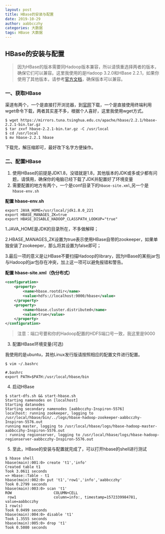 ```yaml
---
layout: post
title: HBase的安装与配置
date: 2019-10-29
author: aabbcczhy
categories: 大数据
tags: HBase 大数据
---
```

## HBase的安装与配置

>因为HBase的版本需要同Hadoop版本兼容，所以请慎重选择两者的版本，确保它们可以兼容。这里我使用的是Hadoop 3.2.0和HBase 2.2.1，如果你使用了其他版本，请参考[官方文档](https://hbase.apache.org/book.html)，确保版本可以兼容。

### 一、获取HBase

渠道有两个，一个是直接打开浏览器，到[官网](https://hbase.apache.org/downloads.html)下载，一个是直接使用终端利用wget命令下载，两者其实差不多，根据个人喜好，这里我使用wget方式。

```shell
$ wget https://mirrors.tuna.tsinghua.edu.cn/apache/hbase/2.2.1/hbase-2.2.1-bin.tar.gz
$ tar zxvf hbase-2.2.1-bin.tar.gz -C /usr/local
$ cd /usr/local
$ mv hbase-2.2.1 hbase
```

下载完，解压缩即可，最好改下名字方便操作。

### 二、配置HBase

1. 使用HBase的前提是JDK1.8，没错就是1.8，其他版本的JDK或多或少都有问题，请慎用，确保你的电脑已经下载了JDK并配置好了环境变量
2. 需要配置的地方有两个，一个是conf目录下的`hbase-site.xml`,另一个是`hbase-env.sh`

**配置 hbase-env.sh**

```shell
export JAVA_HOME=/usr/local/jdk1.8.0_221
export HBASE_MANAGES_ZK=true
export HBASE_DISABLE_HADOOP_CLASSPATH_LOOKUP="true"
```

1.JAVA_HOME是JDK的目录所在，不多做解释；

2.HBASE_MANAGES_ZK设置为true表示使用HBase自带的zookeeper，如果单独安装了zookeeper，那么将其设置为false即可；

3.最后一项的意义是让HBase不要扫描Hadoop的library，因为HBase的某些jar包与Hadoop的jar包存在冲突，加上这一项可以避免报错和警告。

**配置 hbase-site.xml（伪分布式）**

```xml
<configuration>
    <property>
        <name>hbase.rootdir</name>
        <value>hdfs://localhost:9000/hbase</value>
    </property>
    <property>
        <name>hbase.cluster.distributed</name>
        <value>true</value>
    </property>
</configuration>
```

> 注意：端口号要和你的Hadoop配置的HDFS端口号一致，我这里是9000

3. 配置HBase环境变量(可选)

我使用的是ubuntu，其他Linux发行版请按照相应的配置文件进行配置。

```shell
$ vim ~/.bashrc

#.bashrc
export PATH=$PATH:/usr/local/hbase/bin
```

4. 启动HBase

```shell
$ start-dfs.sh && start-hbase.sh
Starting namenodes on [localhost]
Starting datanodes
Starting secondary namenodes [aabbcczhy-Inspiron-5576]
localhost: running zookeeper, logging to /usr/local/hbase/bin/../logs/hbase-hadoop-zookeeper-aabbcczhy-Inspiron-5576.out
running master, logging to /usr/local/hbase/logs/hbase-hadoop-master-aabbcczhy-Inspiron-5576.out
: running regionserver, logging to /usr/local/hbase/logs/hbase-hadoop-regionserver-aabbcczhy-Inspiron-5576.out
```

5. 至此，HBase的安装与配置就完成了，可以打开hbase的shell进行测试

```shell
$ hbase shell
hbase(main):001:0> create 't1','info'
Created table t1
Took 3.0611 seconds                                                             
=> Hbase::Table - t1
hbase(main):002:0> put 't1','row1','info','aabbcczhy'
Took 0.2799 seconds
hbase(main):003:0> scan 't1'
ROW                   COLUMN+CELL                                               
 row1                 column=info:, timestamp=1572339984781, value=aabbcczhy    
1 row(s)
Took 0.0499 seconds  
hbase(main):004:0> disable 't1'
Took 1.3555 seconds                                                             
hbase(main):005:0> drop 't1'
Took 0.5080 seconds 
```
